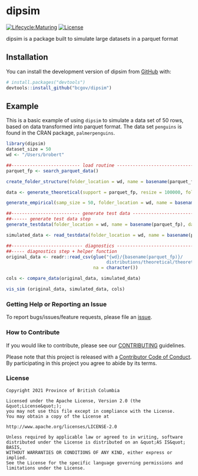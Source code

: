 
<!-- README.md is generated from README.Rmd. Please edit that file -->

# dipsim

<!-- badges: start -->
[![Lifecycle:Maturing](https://img.shields.io/badge/Lifecycle-Maturing-007EC6)](https://github.com/bcgov/repomountie/blob/master/doc/lifecycle-badges.md)
[![License](https://img.shields.io/badge/License-Apache%202.0-blue.svg)](https://opensource.org/licenses/Apache-2.0)
<!-- badges: end -->

dipsim is a package built to simulate large datasets in a parquet format


## Installation

You can install the development version of dipsim from
[GitHub](https://github.com/) with:

``` r
# install.packages("devtools")
devtools::install_github("bcgov/dipsim")
```

## Example

This is a basic example of using `dipsim` to simulate a data set of 50
rows, based on data transformed into parquet format. The data set
`penguins` is found in the CRAN package, `palmerpenguins`.

``` r
library(dipsim)
dataset_size = 50 
wd <- "/Users/brobert"
```

``` r
##-------------------------- load routine -------------------------------
parquet_fp <- search_parquet_data()

create_folder_structure(folder_location = wd, name = basename(parquet_fp))

data <- generate_theoretical(support = parquet_fp, resize = 100000, folder_location = wd)

generate_empirical(samp_size = 50, folder_location = wd, name = basename(parquet_fp))
```

``` r
##-------------------------- generate test data -------------------------
##------ generate test data step
generate_testdata(folder_location = wd, name = basename(parquet_fp), dataset_size = dataset_size)

simulated_data <- read_testdata(folder_location = wd, name = basename(parquet_fp))
```

``` r
##--------------------------- diagnostics --------------------------------
##----- diagnostics step + helper function
original_data <- readr::read_csv(glue("{wd}/{basename(parquet_fp)}/
                                      distributions/theoretical/theoretical.csv"),
                                 na = character())

cols <- compare_data(original_data, simulated_data)

vis_sim (original_data, simulated_data, cols) 
```


### Getting Help or Reporting an Issue

To report bugs/issues/feature requests, please file an [issue](https://github.com/bcgov/climate-service-use-results/issues/).

### How to Contribute

If you would like to contribute, please see our [CONTRIBUTING](CONTRIBUTING.md) guidelines.

Please note that this project is released with a [Contributor Code of Conduct](CODE_OF_CONDUCT.md). By participating in this project you agree to abide by its terms.

### License

```
Copyright 2021 Province of British Columbia

Licensed under the Apache License, Version 2.0 (the &quot;License&quot;);
you may not use this file except in compliance with the License.
You may obtain a copy of the License at

http://www.apache.org/licenses/LICENSE-2.0

Unless required by applicable law or agreed to in writing, software distributed under the License is distributed on an &quot;AS IS&quot; BASIS,
WITHOUT WARRANTIES OR CONDITIONS OF ANY KIND, either express or implied.
See the License for the specific language governing permissions and limitations under the License.
```

